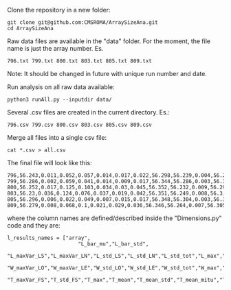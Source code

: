 

Clone the repository in a new folder:
```
git clone git@github.com:CMSROMA/ArraySizeAna.git
cd ArraySizeAna
```

Raw data files are available in the "data" folder.
For the moment, the file name is just the array number. Es.
```
796.txt	799.txt	800.txt	803.txt	805.txt	809.txt
```
Note: It should be changed in future with unique run number and date.

Run analysis on all raw data available:
```
python3 runAll.py --inputdir data/
```

Several .csv files are created in the current directory. Es.:
```
796.csv	799.csv	800.csv	803.csv	805.csv	809.csv
```

Merge all files into a single csv file:
```
cat *.csv > all.csv
```

The final file will look like this:
```
796,56.243,0.011,0.052,0.057,0.014,0.017,0.022,56.298,56.239,0.004,56.268,0.016,0.044,0.125,0.014,0.043,0.045,51.508,51.431,0.014,51.47,0.04,0.08,0.019,3.368,3.333,0.002,3.333,0.019
799,56.286,0.002,0.059,0.041,0.014,0.009,0.017,56.344,56.286,0.003,56.315,0.015,0.052,0.032,0.014,0.012,0.018,51.478,51.442,0.006,51.46,0.014,0.08,0.016,3.394,3.358,0.002,3.358,0.016
800,56.252,0.017,0.125,0.103,0.034,0.03,0.045,56.352,56.232,0.009,56.292,0.033,0.079,0.081,0.027,0.031,0.041,51.48,51.395,0.012,51.438,0.029,0.12,0.024,3.352,3.292,0.002,3.292,0.024
803,56.23,0.036,0.124,0.076,0.037,0.019,0.042,56.351,56.249,0.008,56.3,0.031,0.09,0.074,0.028,0.023,0.036,51.39,51.305,0.011,51.347,0.026,0.104,0.023,3.389,3.311,0.002,3.311,0.023
805,56.296,0.006,0.022,0.049,0.007,0.015,0.017,56.348,56.304,0.003,56.326,0.016,0.158,0.104,0.053,0.031,0.061,51.856,51.71,0.019,51.783,0.048,0.168,0.043,3.491,3.4,0.004,3.4,0.043
809,56.279,0.008,0.068,0.1,0.021,0.029,0.036,56.346,56.264,0.007,56.305,0.027,0.213,0.122,0.083,0.034,0.09,51.852,51.672,0.027,51.762,0.068,0.165,0.037,3.402,3.281,0.003,3.281,0.037
```

where the column names are defined/described inside the "Dimensions.py" code and they are:
```
l_results_names = ["array",
                       "L_bar_mu","L_bar_std",
                       "L_maxVar_LS","L_maxVar_LN","L_std_LS","L_std_LN","L_std_tot","L_max","L_mean","L_mean_std","L_mean_mitu","L_std_mitu",
                       "W_maxVar_LO","W_maxVar_LE","W_std_LO","W_std_LE","W_std_tot","W_max","W_mean","W_mean_std","W_mean_mitu","W_std_mitu",
                       "T_maxVar_FS","T_std_FS","T_max","T_mean","T_mean_std","T_mean_mitu","T_std_mitu"]
```

